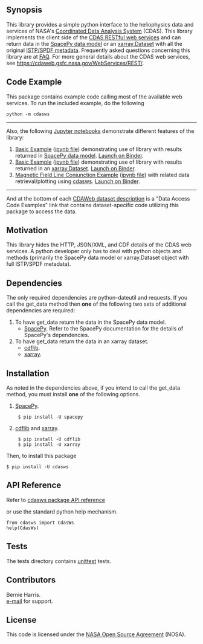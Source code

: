 
## Synopsis

This library provides a simple python interface to the heliophysics data 
and services of 
NASA's [Coordinated Data Analysis System](https://cdaweb.gsfc.nasa.gov/)
(CDAS).  This library implements the client side of the 
[CDAS RESTful web services](https://cdaweb.gsfc.nasa.gov/WebServices/REST/)
and can return data in the 
[SpacePy data model](https://spacepy.github.io/datamodel.html) or an
[xarray.Dataset](https://docs.xarray.dev/en/stable/generated/xarray.Dataset.html)
with all the original 
[ISTP/SPDF metadata](https://spdf.gsfc.nasa.gov/sp_use_of_cdf.html).
Frequently asked questions concerning this library are at 
[FAQ](https://cdaweb.gsfc.nasa.gov/WebServices/REST/py/FAQ.html).
For more general details about the CDAS web services, see
https://cdaweb.gsfc.nasa.gov/WebServices/REST/.

## Code Example

This package contains example code calling most of the available web services.
To run the included example, do the following

    python -m cdasws

---
Also, the following [Jupyter notebooks](https://jupyter.org/) demonstrate
different features of the library:

1. [Basic Example](https://cdaweb.gsfc.nasa.gov/WebServices/REST/jupyter/CdasWsExample.html) ([ipynb file](https://cdaweb.gsfc.nasa.gov/WebServices/REST/jupyter/CdasWsExample.ipynb)) demonstrating use of library with results returned in [SpacePy data model](https://spacepy.github.io/datamodel.html). [Launch on Binder](https://mybinder.org/v2/gh/berniegsfc/cdasws-notebooks/main?labpath=CdasWsExample.ipynb).
2. [Basic Example](https://cdaweb.gsfc.nasa.gov/WebServices/REST/jupyter/CdasWsExampleXarray.html) ([ipynb file](https://cdaweb.gsfc.nasa.gov/WebServices/REST/jupyter/CdasWsExampleXarray.ipynb)) demonstrating use of library with results returned in an [xarray.Dataset](https://docs.xarray.dev/en/stable/generated/xarray.Dataset.html). [Launch on Binder](https://mybinder.org/v2/gh/berniegsfc/cdasws-notebooks/main?labpath=CdasWsExampleXarray.ipynb).
3. [Magnetic Field Line Conjunction Example](https://sscweb.gsfc.nasa.gov/WebServices/REST/jupyter/SscWsConjunctionExample.html) ([ipynb file](https://sscweb.gsfc.nasa.gov/WebServices/REST/jupyter/SscWsConjunctionExample.ipynb)) with related data retrieval/plotting using [cdasws](https://pypi.org/project/cdasws/). [Launch on Binder](https://mybinder.org/v2/gh/berniegsfc/sscws-notebooks/main?labpath=SscWsConjunctionExample.ipynb).
---

And at the bottom of each 
[CDAWeb dataset description](https://cdaweb.gsfc.nasa.gov/misc/Notes.html) 
is a "Data Access Code Examples" link that contains dataset-specific code 
utilizing this package to access the data.

## Motivation

This library hides the HTTP, JSON/XML, and CDF details of the CDAS web 
services. A python developer only has to deal with python objects and 
methods (primarily the SpacePy data model or xarray.Dataset object with 
full ISTP/SPDF metadata).

## Dependencies

The only required dependencies are python-dateutil and requests.  If you
call the get_data method then **one** of the following two sets of additional
dependencies are required:

1. To have get_data return the data in the SpacePy data model.
    * [SpacePy](https://spacepy.github.io/). Refer to the SpacePy
      documentation for the details of SpacePy's dependencies.
2. To have get_data return the data in an xarray dataset.
    * [cdflib](https://pypi.org/project/cdflib/).
    * [xarray](https://pypi.org/project/xarray/).

## Installation

As noted in the dependencies above, if you intend to call the get_data
method, you must install **one** of the following options.

1. [SpacePy](https://spacepy.github.io/).

        $ pip install -U spacepy

2. [cdflib](https://pypi.org/project/cdflib/) and [xarray](https://pypi.org/project/xarray/).

        $ pip install -U cdflib
        $ pip install -U xarray

Then, to install this package

    $ pip install -U cdasws


## API Reference

Refer to
[cdasws package API reference](https://cdaweb.gsfc.nasa.gov/WebServices/REST/py/cdasws/index.html)

or use the standard python help mechanism.

    from cdasws import CdasWs
    help(CdasWs)

## Tests

The tests directory contains 
[unittest](https://docs.python.org/3/library/unittest.html)
tests.

## Contributors

Bernie Harris.  
[e-mail](mailto:NASA-SPDF-Support@nasa.onmicrosoft.com) for support.

## License

This code is licensed under the 
[NASA Open Source Agreement](https://cdaweb.gsfc.nasa.gov/WebServices/NASA_Open_Source_Agreement_1.3.txt) (NOSA).
